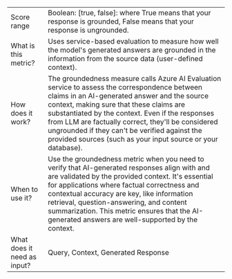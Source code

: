 |   | |
| -- | -- |
| Score range | Boolean: [true, false]: where True means that your response is grounded, False means that your response is ungrounded.  |
| What is this metric? | Uses service-based evaluation to measure how well the model's generated answers are grounded in the information from the source data (user-defined context). |
| How does it work? | The groundedness measure calls Azure AI Evaluation service to assess the correspondence between claims in an AI-generated answer and the source context, making sure that these claims are substantiated by the context. Even if the responses from LLM are factually correct, they'll be considered ungrounded if they can't be verified against the provided sources (such as your input source or your database). |
| When to use it? | Use the groundedness metric when you need to verify that AI-generated responses align with and are validated by the provided context. It's essential for applications where factual correctness and contextual accuracy are key, like information retrieval, question-answering, and content summarization. This metric ensures that the AI-generated answers are well-supported by the context. |
| What does it need as input? | Query, Context, Generated Response |